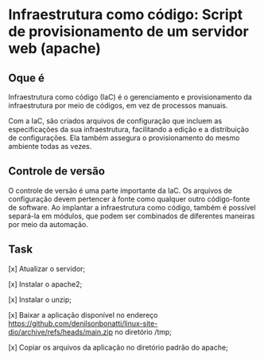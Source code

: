 # Infraestrutura como código: Script de provisionamento de um servidor web (apache) 


## Oque é
Infraestrutura como código (IaC) é o gerenciamento e provisionamento da infraestrutura por meio de códigos, em vez de processos manuais.

Com a IaC, são criados arquivos de configuração que incluem as especificações da sua infraestrutura, facilitando a edição e a distribuição de configurações. Ela também assegura o provisionamento do mesmo ambiente todas as vezes. 

## Controle de versão
O controle de versão é uma parte importante da IaC. Os arquivos de configuração devem pertencer à fonte como qualquer outro código-fonte de software. Ao implantar a infraestrutura como código, também é possível separá-la em módulos, que podem ser combinados de diferentes maneiras por meio da automação.

## Task

[x] Atualizar o servidor;

[x] Instalar o apache2;

[x] Instalar o unzip;

[x] Baixar a aplicação disponível no endereço https://github.com/denilsonbonatti/linux-site-dio/archive/refs/heads/main.zip no diretório /tmp;

[x] Copiar os arquivos da aplicação no diretório padrão do apache;
